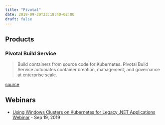 ```yaml
---
title: "Pivotal"
date: 2019-09-30T23:18:40+02:00
draft: false
---
```


## Products

### Pivotal Build Service

> Build containers from source code for Kubernetes. Pivotal Build Service automates container creation, management, and governance at enterprise scale.

[source](https://pivotal.io/pivotal-build-service)

## Webinars

- [Using Windows Clusters on Kubernetes for Legacy .NET Applications Webinar](https://content.pivotal.io/webinars/sep-19-using-windows-clusters-on-kubernetes-for-legacy-net-applications-webinar) - Sep 19, 2019
